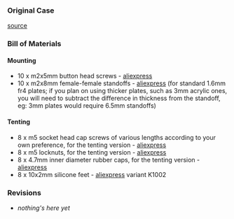 ### Original Case
[source](https://www.printables.com/model/347524-corne-keyboard-case-5-and-6-columns)

### Bill of Materials
#### Mounting
* 10 x m2x5mm button head screws - [aliexpress](https://www.aliexpress.com/item/32967225441.html)
* 10 x m2x8mm female-female standoffs - [aliexpress](https://www.aliexpress.com/item/4001271908929.html) (for standard 1.6mm fr4 plates; if you plan on using thicker plates, such as 3mm acrylic ones, you will need to subtract the difference in thickness from the standoff, eg: 3mm plates would require 6.5mm standoffs)
#### Tenting
* 8 x m5 socket head cap screws of various lengths according to your own preference, for the tenting version - [aliexpress](https://www.aliexpress.com/item/1005001785690381.html)
* 8 x m5 locknuts, for the tenting version - [aliexpress](https://www.aliexpress.com/item/32988995881.html)
* 8 x 4.7mm inner diameter rubber caps, for the tenting version - [aliexpress](https://www.aliexpress.com/item/1005002270601725.html)
* 8 x 10x2mm silicone feet - [aliexpress](https://www.aliexpress.com/item/4001297404341.html) variant K1002

### Revisions
* *nothing's here yet*
